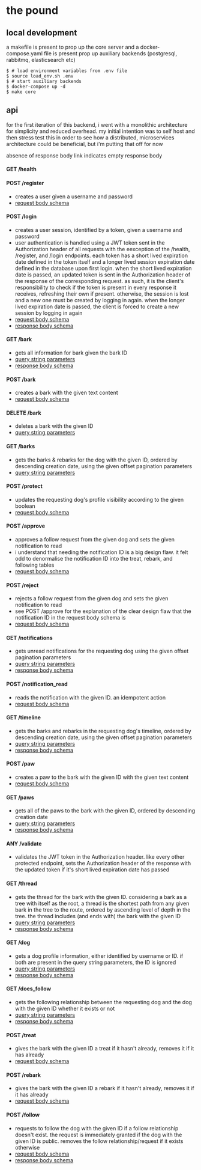 # the pound

## local development

a makefile is present to prop up the core server and a docker-compose.yaml file is present prop up auxiliary backends (postgresql, rabbitmq, elasticsearch etc)

```
$ # load environment variables from .env file
$ source load_env.sh .env
$ # start auxiliary backends
$ docker-compose up -d
$ make core
```

## api

for the first iteration of this backend, i went with a monolithic architecture for simplicity and reduced overhead. my initial intention was to self host and then stress test this in order to see how a distributed, microservices architecture could be beneficial, but i'm putting that off for now

absence of response body link indicates empty response body

#### GET /health

#### POST /register
- creates a user given a username and password
- [request body schema](https://github.com/ayaviri/the-pound/blob/main/apps/backend/cmd/core/register.go#L12-L15)

#### POST /login
- creates a user session, identified by a token, given a username and password
- user authentication is handled using a JWT token sent in the Authorization header of all requests with the eexception of the /health, /register, and /login endpoints. each token has a short lived expiration date defined in the token itself and a longer lived session expiration date defined in the database upon first login. when the short lived expiration date is passed, an updated token is sent in the Authorization header of the response of the corresponding request. as such, it is the client's responsibility to check if the token is present in every response it receives, refreshing their own if present. otherwise, the session is lost and a new one must be created by logging in again. when the longer lived expiration date is passed, the client is forced to create a new session by logging in again
- [request body schema](https://github.com/ayaviri/the-pound/blob/main/apps/backend/cmd/core/login.go#L13-L16)
- [response body schema](https://github.com/ayaviri/the-pound/blob/main/apps/backend/cmd/core/login.go#L18-L20)

#### GET /bark
- gets all information for bark given the bark ID
- [query string parameters](https://github.com/ayaviri/the-pound/blob/main/apps/backend/cmd/core/bark.go#L94-L96)
- [response body schema](https://github.com/ayaviri/the-pound/blob/main/apps/backend/cmd/core/bark.go#L98-L100)

#### POST /bark
- creates a bark with the given text content
- [request body schema](https://github.com/ayaviri/the-pound/blob/main/apps/backend/cmd/core/bark.go#L35-L37)

#### DELETE /bark
- deletes a bark with the given ID
- [query string parameters](https://github.com/ayaviri/the-pound/blob/main/apps/backend/cmd/core/bark.go#L94-L96)

#### GET /barks
- gets the barks & rebarks for the dog with the given ID, ordered by descending creation date, using the given offset pagination parameters
- [query string parameters](https://github.com/ayaviri/the-pound/blob/main/apps/backend/cmd/core/barks.go#L14-L18)

#### POST /protect
- updates the requesting dog's profile visibility according to the given boolean
- [request body schema](https://github.com/ayaviri/the-pound/blob/main/apps/backend/cmd/core/protect.go#L11-L13)

#### POST /approve
- approves a follow request from the given dog and sets the given notification to read
- i understand that needing the notification ID is a big design flaw. it felt odd to denormalise the notification ID into the treat, rebark, and following tables
- [request body schema](https://github.com/ayaviri/the-pound/blob/main/apps/backend/cmd/core/approve.go#L11-L15)

#### POST /reject
- rejects a follow request from the given dog and sets the given notification to read
- see POST /approve for the explanation of the clear design flaw that the notification ID in the request body schema is
- [request body schema](https://github.com/ayaviri/the-pound/blob/main/apps/backend/cmd/core/reject.go#L11-L14)

#### GET /notifications
- gets unread notifications for the requesting dog using the given offset pagination parameters
- [query string parameters](https://github.com/ayaviri/the-pound/blob/main/apps/backend/cmd/core/notifications.go#L14-L17)
- [response body schema](https://github.com/ayaviri/the-pound/blob/main/apps/backend/cmd/core/notifications.go#L19-L21)

#### POST /notification_read
- reads the notification with the given ID. an idempotent action
- [request body schema](https://github.com/ayaviri/the-pound/blob/main/apps/backend/cmd/core/notification_read.go#L11-L13)

#### GET /timeline
- gets the barks and rebarks in the requesting dog's timeline, ordered by descending creation date, using the given offset pagination parameters
- [query string parameters](https://github.com/ayaviri/the-pound/blob/main/apps/backend/cmd/core/timeline.go#L14-L17)
- [response body schema](https://github.com/ayaviri/the-pound/blob/main/apps/backend/cmd/core/timeline.go#L19-L21)

#### POST /paw
- creates a paw to the bark with the given ID with the given text content
- [request body schema](https://github.com/ayaviri/the-pound/blob/main/apps/backend/cmd/core/paw.go#L11-L14)

#### GET /paws
- gets all of the paws to the bark with the given ID, ordered by descending creation date
- [query string parameters](https://github.com/ayaviri/the-pound/blob/main/apps/backend/cmd/core/paws.go#L12-L14)
- [response body schema](https://github.com/ayaviri/the-pound/blob/main/apps/backend/cmd/core/paws.go#L16-L18)

#### ANY /validate
- validates the JWT token in the Authorization header. like every other protected endpoint, sets the Authorization header of the response with the updated token if it's short lived expiration date has passed

#### GET /thread
- gets the thread for the bark with the given ID. considering a bark as a tree with itself as the root, a thread is the shortest path from any given bark in the tree to the route, ordered by ascending level of depth in the tree. the thread includes (and ends with) the bark with the given ID
- [query string parameters](https://github.com/ayaviri/the-pound/blob/main/apps/backend/cmd/core/thread.go#L12-L14)
- [response body schema](https://github.com/ayaviri/the-pound/blob/main/apps/backend/cmd/core/thread.go#L16-L18)

#### GET /dog
- gets a dog profile information, either identified by username or ID. if both are present in the query string parameters, the ID is ignored
- [query string parameters](https://github.com/ayaviri/the-pound/blob/main/apps/backend/cmd/core/dog.go#L12-L15)
- [response body schema](https://github.com/ayaviri/the-pound/blob/main/apps/backend/cmd/core/dog.go#L17-L19)

#### GET /does_follow
- gets the following relationship between the requesting dog and the dog with the given ID whether it exists or not
- [query string parameters](https://github.com/ayaviri/the-pound/blob/main/apps/backend/cmd/core/does_follow.go#L13-L15)
- [response body schema](https://github.com/ayaviri/the-pound/blob/main/apps/backend/cmd/core/does_follow.go#L17-L19)

#### POST /treat
- gives the bark with the given ID a treat if it hasn't already, removes it if it has already
- [request body schema](https://github.com/ayaviri/the-pound/blob/main/apps/backend/cmd/core/treat.go#L12-L14)

#### POST /rebark
- gives the bark with the given ID a rebark if it hasn't already, removes it if it has already
- [request body schema](https://github.com/ayaviri/the-pound/blob/main/apps/backend/cmd/core/rebark.go#L12-L14)

#### POST /follow
- requests to follow the dog with the given ID if a follow relationship doesn't exist. the request is immediately granted if the dog with the given ID is public. removes the follow relationship/request if it exists otherwise
- [request body schema](https://github.com/ayaviri/the-pound/blob/main/apps/backend/cmd/core/follow.go#L13-L15)
- [response body schema](https://github.com/ayaviri/the-pound/blob/main/apps/backend/cmd/core/follow.go#L17-L19)
